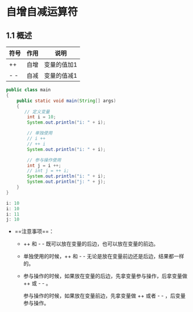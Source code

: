 # 自增自减运算符

## 1.1 概述

| 符号 | 作用 | 说明        |
| ---- | ---- | ----------- |
| ++   | 自增 | 变量的值加1 |
| - -  | 自减 | 变量的值减1 |

```java
public class main
{
    public static void main(String[] args)
    {
       // 定义变量
        int i = 10;
        System.out.println("i: " + i);

        // 单独使用
        // i ++
        // ++ i
        System.out.println("i: " + i);

        // 参与操作使用
        int j = i ++;
        // int j = ++ i;
        System.out.println("i: " + i);
        System.out.println("j: " + j);
    }
}
```

```java
i: 10
i: 10
i: 11
j: 10
```

- ==注意事项==：

  - ++ 和 - - 既可以放在变量的后边，也可以放在变量的前边。

  - 单独使用的时候，++ 和 - - 无论是放在变量前边还是后边，结果都一样的。

  - 参与操作的时候，如果放在变量的后边，先拿变量参与操作，后拿变量做 ++ 或 - - 。

    参与操作的时候，如果放在变量前边，先拿变量做 ++ 或者 - - ，后变量参与操作。

